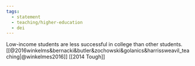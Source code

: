 ```yaml
---
tags: 
  - statement
  - teaching/higher-education
  - dei
---
```


Low-income students are less successful in college than other students. [[@2016winkelms&bernacki&butler&zochowski&golanics&harrissweavil_teaching|@winkelmes2016]] [[2014 Tough]]